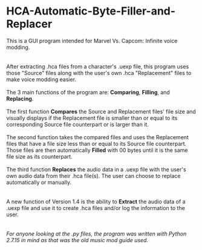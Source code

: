 # HCA-Automatic-Byte-Filler-and-Replacer
This is a GUI program intended for Marvel Vs. Capcom: Infinite voice modding.
<br/>
<br/>
<br/>
After extracting .hca files from a character's .uexp file, this program uses those "Source" files along with the user's own .hca "Replacement" files to make voice modding easier.
<br/>
<br/>
The 3 main functions of the program are: **Comparing**, **Filling**, and **Replacing**.
<br/>
<br/>
The first function **Compares** the Source and Replacement files' file size and visually displays if the Replacement file is smaller than or equal to its corresponding Source file counterpart or is larger than it.
<br/>
<br/>
The second function takes the compared files and uses the Replacement files that have a file size less than or equal to its Source file counterpart. Those files are then automatically **Filled** with 00 bytes until it is the same file size as its counterpart.
<br/>
<br/>
The third function **Replaces** the audio data in a .uexp file with the user's own audio data from their .hca file(s). The user can choose to replace automatically or manually.
<br/>
<br/>
<br/>
A new function of Version 1.4 is the ability to **Extract** the audio data of a .uexp file and use it to create .hca files and/or log the information to the user.
<br/>
<br/>
<br/>
*For anyone looking at the .py files, the program was written with Python 2.7.15 in mind as that was the old music mod guide used.*
<br/>

